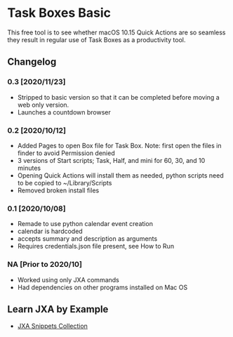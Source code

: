 # Task Boxes Basic

This free tool is to see whether macOS 10.15 Quick Actions are so seamless they result in regular use of Task Boxes as a productivity tool.

## Changelog

### 0.3 [2020/11/23]

* Stripped to basic version so that it can be completed before moving a web only version.
* Launches a countdown browser 

### 0.2 [2020/10/12]

* Added Pages to open Box file for Task Box. Note: first open the files in finder to avoid Permission denied
* 3 versions of Start scripts; Task, Half, and mini for 60, 30, and 10 minutes
* Opening Quick Actions will install them as needed, python scripts need to be copied to ~/Library/Scripts
* Removed broken install files

### 0.1 [2020/10/08]

* Remade to use python calendar event creation
* calendar is hardcoded
* accepts summary and description as arguments
* Requires credentials.json file present, see How to Run


### NA [Prior to 2020/10]

* Worked using only JXA commands
* Had dependencies on other programs installed on Mac OS

## Learn JXA by Example

* [JXA Snippets Collection](https://jxa-examples.akjems.com)
